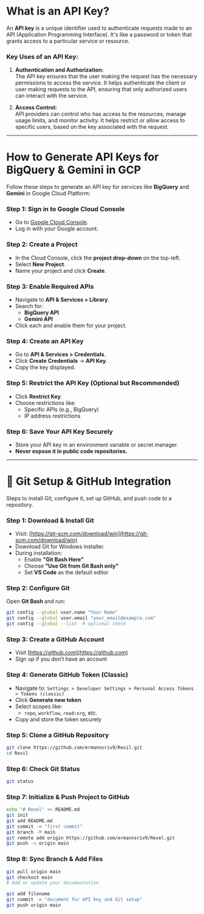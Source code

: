 # What is an API Key?

An **API key** is a unique identifier used to authenticate requests made to an API (Application Programming Interface). It's like a password or token that grants access to a particular service or resource.

### Key Uses of an API Key:

1. **Authentication and Authorization:**  
   The API key ensures that the user making the request has the necessary permissions to access the service. It helps authenticate the client or user making requests to the API, ensuring that only authorized users can interact with the service.

2. **Access Control:**  
   API providers can control who has access to the resources, manage usage limits, and monitor activity. It helps restrict or allow access to specific users, based on the key associated with the request.

---

#  How to Generate API Keys for BigQuery & Gemini in GCP

Follow these steps to generate an API key for services like **BigQuery** and **Gemini** in Google Cloud Platform:

### Step 1: Sign in to Google Cloud Console
- Go to [Google Cloud Console](https://console.cloud.google.com/).
- Log in with your Google account.

### Step 2: Create a Project
- In the Cloud Console, click the **project drop-down** on the top-left.
- Select **New Project**.
- Name your project and click **Create**.

### Step 3: Enable Required APIs
- Navigate to **API & Services > Library**.
- Search for:
  - **BigQuery API**
  - **Gemini API**
- Click each and enable them for your project.

### Step 4: Create an API Key
- Go to **API & Services > Credentials**.
- Click **Create Credentials** → **API Key**.
- Copy the key displayed.

### Step 5: Restrict the API Key (Optional but Recommended)
- Click **Restrict Key**.
- Choose restrictions like:
  - Specific APIs (e.g., BigQuery)
  - IP address restrictions

### Step 6: Save Your API Key Securely
- Store your API key in an environment variable or secret manager.
- **Never expose it in public code repositories.**

---

# 🧰 Git Setup & GitHub Integration

Steps to install Git, configure it, set up GitHub, and push code to a repository.

### Step 1: Download & Install Git
- Visit: [https://git-scm.com/download/win](https://git-scm.com/download/win)
- Download Git for Windows installer.
- During installation:
  - Enable **"Git Bash Here"**
  - Choose **"Use Git from Git Bash only"**
  - Set **VS Code** as the default editor

### Step 2: Configure Git
Open **Git Bash** and run:
```bash
git config --global user.name "Your Name"
git config --global user.email "your_email@example.com"
git config --global --list  # optional check
```

### Step 3: Create a GitHub Account
- Visit [https://github.com](https://github.com)
- Sign up if you don’t have an account

### Step 4: Generate GitHub Token (Classic)
- Navigate to:
  `Settings > Developer Settings > Personal Access Tokens > Tokens (classic)`
- Click **Generate new token**
- Select scopes like:
  - `repo`, `workflow`, `read:org`, etc.
- Copy and store the token securely

### Step 5: Clone a GitHub Repository
```bash
git clone https://github.com/ermannsriv9/Revil.git
cd Revil
```

### Step 6: Check Git Status
```bash
git status
```

### Step 7: Initialize & Push Project to GitHub
```bash
echo "# Revel" >> README.md
git init
git add README.md
git commit -m "first commit"
git branch -M main
git remote add origin https://github.com/ermannsriv9/Revel.git
git push -u origin main
```

### Step 8: Sync Branch & Add Files
```bash
git pull origin main
git checkout main
# Add or update your documentation

git add filename
git commit -m "document for API key and Git setup"
git push origin main
```

